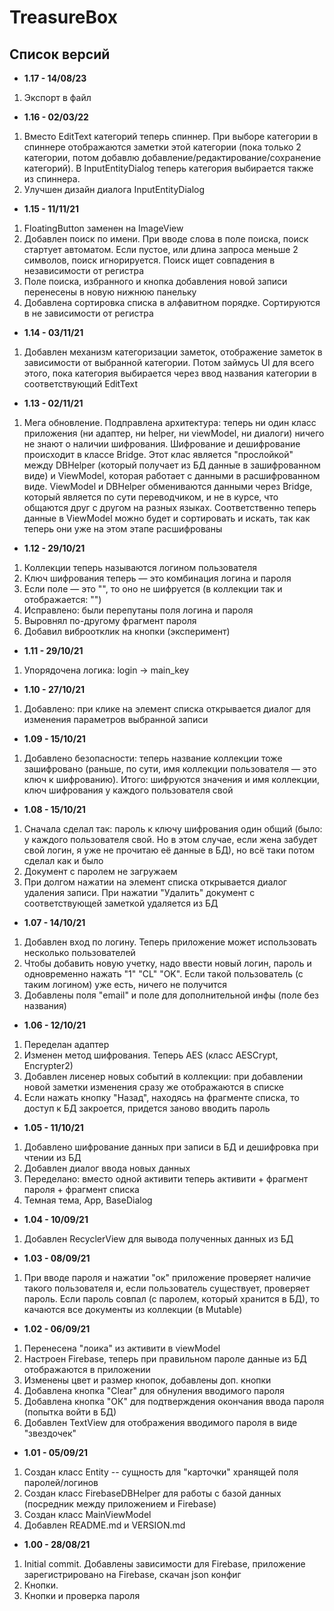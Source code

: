 # TreasureBox

## Список версий

* <b>1.17 - 14/08/23</b>
1. Экспорт в файл
* <b>1.16 - 02/03/22</b>
1. Вместо EditText категорий теперь спиннер. При выборе категории в спиннере отображаются заметки этой категории (пока только 2 категории, потом добавлю добавление/редактирование/сохранение категорий). В InputEntityDialog теперь категория выбирается также из спиннера.
2. Улучшен дизайн диалога InputEntityDialog
* <b>1.15 - 11/11/21</b>
1. FloatingButton заменен на ImageView
2. Добавлен поиск по имени. При вводе слова в поле поиска, поиск стартует автоматом. Если пустое, или длина запроса меньше 2 символов, поиск игнорируется. Поиск ищет совпадения в независимости от регистра
3. Поле поиска, избранного и кнопка добавления новой записи перенесены в новую нижнюю панельку
4. Добавлена сортировка списка в алфавитном порядке. Сортируются в не зависимости от регистра
* <b>1.14 - 03/11/21</b>
1. Добавлен механизм категоризации заметок, отображение заметок в зависимости от выбранной категории. Потом займусь UI для всего этого, пока категория выбирается через ввод названия категории в соответствующий EditText
* <b>1.13 - 02/11/21</b>
1. Мега обновление. Подправлена архитектура: теперь ни один класс приложения (ни адаптер, ни helper, ни viewModel, ни диалоги) ничего не знают о наличии шифрования. Шифрование и дешифрование происходит в классе Bridge. Этот клас является "прослойкой" между DBHelper (который получает из БД данные в зашифрованном виде) и ViewModel, которая работает с данными в расшифрованном виде. ViewModel и DBHelper обмениваются данными через Bridge, который является по сути переводчиком, и не в курсе, что общаются друг с другом на разных языках. Соответственно теперь данные в ViewModel можно будет и сортировать и искать, так как теперь они уже на этом этапе расшифрованы
* <b>1.12 - 29/10/21</b>
1. Коллекции теперь называются логином пользователя
2. Ключ шифрования теперь — это комбинация логина и пароля
3. Если поле — это "", то оно не шифруется (в коллекции так и отображается: "")
4. Исправлено: были перепутаны поля логина и пароля
5. Выровнял по-другому фрагмент пароля
6. Добавил виброотклик на кнопки (эксперимент)
* <b>1.11 - 29/10/21</b>
1. Упорядочена логика: login -> main_key
* <b>1.10 - 27/10/21</b>
1. Добавлено: при клике на элемент списка открывается диалог для изменения параметров выбранной записи
* <b>1.09 - 15/10/21</b>
1. Добавлено безопасности: теперь название коллекции тоже зашифровано (раньше, по сути, имя коллекции пользователя — это ключ к шифрованию). Итого: шифруются значения и имя коллекции, ключ шифрования у каждого пользователя свой
* <b>1.08 - 15/10/21</b>
1. Сначала сделал так: пароль к ключу шифрования один общий (было: у каждого пользователя свой. Но в этом случае, если жена забудет свой логин, я уже не прочитаю её данные в БД), но всё таки потом сделал как и было
2. Документ с паролем не загружаем
3. При долгом нажатии на элемент списка открывается диалог удаления записи. При нажатии "Удалить" документ с соответствующей заметкой удаляется из БД
* <b>1.07 - 14/10/21</b>
1. Добавлен вход по логину. Теперь приложение может использовать несколько пользователей
2. Чтобы добавить новую учетку, надо ввести новый логин, пароль и одновременно нажать "1" "CL" "OK". Если такой пользователь (с таким логином) уже есть, ничего не получится
3. Добавлены поля "email" и поле для дополнительной инфы (поле без названия)
* <b>1.06 - 12/10/21</b>
1. Переделан адаптер
2. Изменен метод шифрования. Теперь AES (класс AESCrypt, Encrypter2)
3. Добавлен лисенер новых событий в коллекции: при добавлении новой заметки изменения сразу же отображаются в списке
4. Если нажать кнопку "Назад", находясь на фрагменте списка, то доступ к БД закроется, придется заново вводить пароль
* <b>1.05 - 11/10/21</b>
1. Добавлено шифрование данных при записи в БД и дешифровка при чтении из БД
2. Добавлен диалог ввода новых данных
3. Переделано: вместо одной активити теперь активити + фрагмент пароля + фрагмент списка
4. Темная тема, App, BaseDialog
* <b>1.04 - 10/09/21</b>
1. Добавлен RecyclerView для вывода полученных данных из БД
* <b>1.03 - 08/09/21</b>
1. При вводе пароля и нажатии "ок" приложение проверяет наличие такого пользователя и, если пользователь существует, проверяет пароль. Если пароль совпал (с паролем, который хранится в БД), то качаются все документы из коллекции (в Mutable<ArrayList>)
* <b>1.02 - 06/09/21</b>
1. Перенесена "лоика" из активити в viewModel
2. Настроен Firebase, теперь при правильном пароле данные из БД отображаются в приложении
3. Изменены цвет и размер кнопок, добавлены доп. кнопки
4. Добавлена кнопка "Clear" для обнуления вводимого пароля
5. Добавлена кнопка "ОК" для подтверждения окончания ввода пароля (попытка войти в БД)
6. Добавлен TextView для отображения вводимого пароля в виде "звездочек"
* <b>1.01 - 05/09/21</b>
1. Создан класс Entity -- сущность для "карточки" хранящей поля паролей/логинов
2. Создан класс FirebaseDBHelper для работы с базой данных (посредник между приложением и Firebase)
3. Создан класс MainViewModel
4. Добавлен README.md и VERSION.md
* <b>1.00 - 28/08/21</b>
1. Initial commit. Добавлены зависимости для Firebase, приложение зарегистрировано на Firebase, скачан json конфиг
2. Кнопки.
3. Кнопки и проверка пароля
